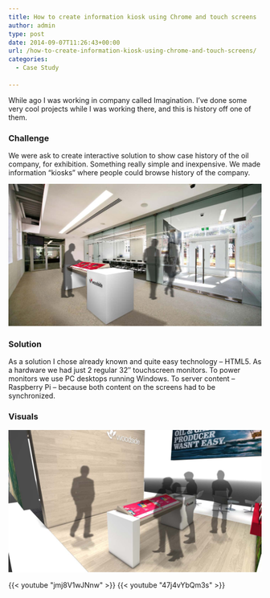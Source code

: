 ```yaml
---
title: How to create information kiosk using Chrome and touch screens
author: admin
type: post
date: 2014-09-07T11:26:43+00:00
url: /how-to-create-information-kiosk-using-chrome-and-touch-screens/
categories:
  - Case Study

---
```

While ago I was working in company called Imagination. I&#8217;ve done some very cool projects while I was working there, and this is history off one of them.

### Challenge

We were ask to create interactive solution to show case history of the oil company, for exhibition. Something really simple and inexpensive. We made information &#8220;kiosks&#8221; where people could browse history of the company.  
<!--more-->

  
![](/images/2016/09/Pages_from_History_Wall_c-000.jpg)

### Solution

As a solution I chose already known and quite easy technology &#8211; HTML5. As a hardware we had just 2 regular 32&#8243; touchscreen monitors. To power monitors we use PC desktops running Windows. To server content &#8211; Raspberry Pi &#8211; because both content on the screens had to be synchronized.

### Visuals

![](/images/2016/09/Pages_from_History_Wall_c-001.jpg)

{{< youtube "jmj8V1wJNnw" >}}
{{< youtube "47j4vYbQm3s" >}}
